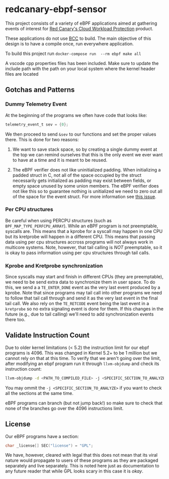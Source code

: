 # redcanary-ebpf-sensor

This project consists of a variety of eBPF applications aimed at gathering events
of interest for [Red Canary's Cloud Workload Protection](https://redcanary.com/products/cloud-workload-protection/)
product.

These applications do not use [BCC](https://github.com/iovisor/bcc) to build. The
main objective of this design is to have a compile once, run everywhere application.

To build this project run
`docker-compose run  --rm ebpf make all`

A vscode cpp properties files has been included. Make sure to update the include path with the path
on your local system where the kernel header files are located

## Gotchas and Patterns

### Dummy Telemetry Event

At the beginning of the programs we often have code that looks like:

```c
telemetry_event_t sev = {0};
```

We then proceed to send `&sev` to our functions and set the proper values there. This is done for two reasons:

1. We want to save stack space, so by creating a single dummy event at
   the top we can remind ourselves that this is the only event we ever
   want to have at a time and it is meant to be reused.

2. The eBPF verifier does not like uninitialized padding. When
   initializing a padded struct in C, not all of the space occupied by
   the struct necessarily gets initialized as padding may exist
   between fields, or empty space unused by some union members. The
   eBPF verifier does not like this so to guarantee nothing is
   unitialized we need to zero out all of the space for the event
   struct. For more information see [this
   issue](https://github.com/iovisor/bcc/issues/2623).

### Per CPU structures

Be careful when using PERCPU structures (such as
`BPF_MAP_TYPE_PERFCPU_ARRAY`). While an eBPF program is not
preemptable, syscalls are. This means that a kprobe for a syscall may
happen in one CPU but its kretprobe will happen in a different
CPU. This means that passing data using per cpu structures accross
programs will not always work in multicore systems. Note, however,
that tail calling is *NOT* preemptable, so it is okay to pass
information using per cpu structures through tail calls.

### Kprobe and Kretprobe synchronization

Since syscalls may start and finish in different CPUs (they are
preemptable), we need to be send extra data to synchronize them in
user space. To do this, we send a a `TE_ENTER_DONE` event as the very
last event produced by a kprobe. Note that since programs may tail
call into other programs we need to follow that tail call through and
send it as the very last event in the final tail call. We also rely on
the `TE_RETCODE` event being the last event in a `kretprobe` so no
extra signaling event is done for them. If this changes in the future
(e.g., due to tail calling) we'll need to add synchronization events
there too.

## Validate Instruction Count

Due to older kernel limitations (< 5.2) the instruction limit for our
ebpf programs is 4096. This was changed in Kernel 5.2+ to be 1 million
but we cannot rely on that at this time. To verify that we aren't
going over the limit, after modifying an ebpf program run it through
`llvm-objdump` and check its instruction count:

```bash
llvm-objdump -d <PATH_TO_COMPILED_FILE> -j <SPECIFIC_SECTION_TO_ANALYZE> | less
```

You may ommit the `-j <SPECIFIC_SECTION_TO_ANALYZE>` if you want to
check all the sections at the same time.

eBPF programs can branch (but not jump back!) so make sure to check
that none of the branches go over the 4096 instructions limit.

## License

Our eBPF programs have a section:

```c
char _license[] SEC("license") = "GPL";
```

We have, however, cleared with legal that this does not mean that its
viral nature would propagate to users of these programs as they are
packaged separately and live separately. This is noted here just as
documentation to any future reader that while GPL looks scary in this
case it is *okay*.
